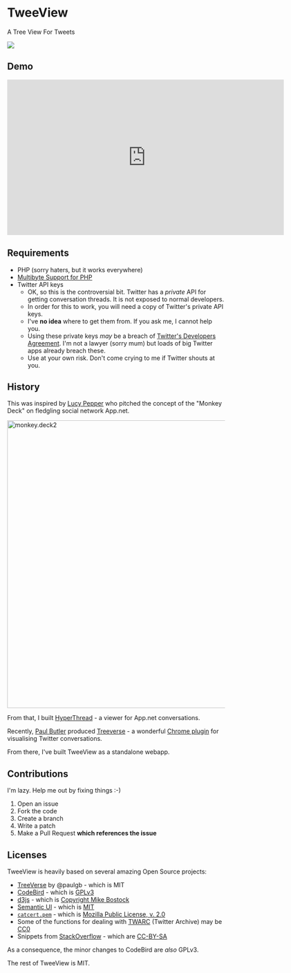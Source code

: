 # TweeView

A Tree View For Tweets

<img src="https://pbs.twimg.com/media/C58lgHYWYAA7U_A.jpg:small" />

## Demo

<iframe width="640" height="360" src="https://www.youtube.com/embed/-_WYtn6rlfM" frameborder="0" allowfullscreen></iframe>

## Requirements

* PHP (sorry haters, but it works everywhere)
* [Multibyte Support for PHP](http://php.net/manual/en/mbstring.installation.php)
* Twitter API keys
	* OK, so this is the controversial bit.  Twitter has a *private* API for getting conversation threads.  It is not exposed to normal developers.
	* In order for this to work, you will need a copy of Twitter's private API keys.
	* I've **no idea** where to get them from. If you ask me, I cannot help you.
	* Using these private keys *may* be a breach of [Twitter's Developers Agreement](https://dev.twitter.com/overview/terms/agreement-and-policy). I'm not a lawyer (sorry mum) but loads of big Twitter apps already breach these.
	* Use at your own risk. Don't come crying to me if Twitter shouts at you.

## History

This was inspired by [Lucy Pepper](http://www.lucypepper.com/lp/) who pitched the concept of the "Monkey Deck" on fledgling social network App.net.

<a data-flickr-embed="true" data-footer="true"  href="https://www.flickr.com/photos/unkemptwomen/8080741422/in/photostream/" title="monkey.deck2"><img src="https://c1.staticflickr.com/9/8324/8080741422_267d0213c7_h.jpg" width="1600" height="666" alt="monkey.deck2"></a><script async src="//embedr.flickr.com/assets/client-code.js" charset="utf-8"></script>

From that, I built [HyperThread](https://shkspr.mobi/blog/2012/09/visualising-conversation-threads-in-hyperbolic-space/) - a viewer for App.net conversations.

Recently, [Paul Butler](http://www.paulbutler.org/) produced [Treeverse](https://github.com/paulgb/Treeverse) - a wonderful [Chrome plugin](https://chrome.google.com/webstore/detail/treeverse/aahmjdadniahaicebomlagekkcnlcila) for visualising Twitter conversations.

From there, I've built TweeView as a standalone webapp.

## Contributions

I'm lazy. Help me out by fixing things :-)

1. Open an issue
1. Fork the code
1. Create a branch
1. Write a patch
1. Make a Pull Request **which references the issue**

## Licenses

TweeView is heavily based on several amazing Open Source projects:

* [TreeVerse](https://github.com/paulgb/Treeverse) by @paulgb - which is MIT
* [CodeBird](https://github.com/jublonet/codebird-php) - which is [GPLv3](https://github.com/jublonet/codebird-php/blob/develop/LICENSE)
* [d3js](https://d3js.org/) - which is [Copyright Mike Bostock](https://github.com/d3/d3/blob/master/LICENSE)
* [Semantic UI](https://github.com/semantic-org/semantic-ui/) - which is [MIT](https://github.com/Semantic-Org/Semantic-UI/blob/master/LICENSE.md)
* [`catcert.pem`](https://curl.haxx.se/docs/caextract.html) - which is [Mozilla Public License, v. 2.0](https://hg.mozilla.org/releases/mozilla-release/raw-file/default/security/nss/lib/ckfw/builtins/certdata.txt)
* Some of the functions for dealing with [TWARC](https://github.com/DocNow/twarc/) (Twitter Archive) may be [CC0](https://github.com/DocNow/twarc/blob/master/LICENSE)
* Snippets from [StackOverflow](https://stackexchange.com/legal) - which are [CC-BY-SA](https://creativecommons.org/licenses/by-sa/3.0/)

As a consequence, the minor changes to CodeBird are *also* GPLv3.

The rest of TweeView is MIT.

